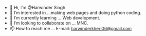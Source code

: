 - 👋 Hi, I’m @Harwinder Singh
- 👀 I’m interested in ...making web pages and doing python coding.
- 🌱 I’m currently learning ... Web development.
- 💞️ I’m looking to collaborate on ... MNC.
- 📫 How to reach me ... E-mail: harwinderkheri06@gmail.com

<!---
Harwinderkheri/Harwinderkheri is a ✨ special ✨ repository because its `README.md` (this file) appears on your GitHub profile.
You can click the Preview link to take a look at your changes.
--->
